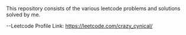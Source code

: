 This repository consists of the various leetcode problems and solutions solved by me.

--Leetcode Profile Link:
    https://leetcode.com/crazy_cynical/